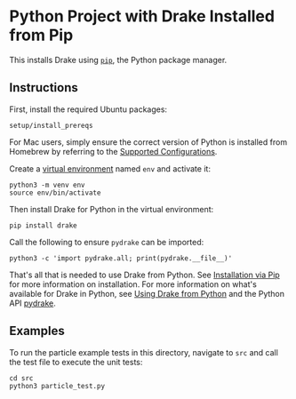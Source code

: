 # Python Project with Drake Installed from Pip

This installs Drake using [`pip`](https://pypi.org/project/pip/),
the Python package manager.

## Instructions

First, install the required Ubuntu packages:

```
setup/install_prereqs
```

For Mac users, simply ensure the correct version of Python
is installed from Homebrew by referring to the
[Supported Configurations](https://drake.mit.edu/installation.html#supported-configurations).

Create a [virtual environment](https://packaging.python.org/en/latest/guides/installing-using-pip-and-virtual-environments/#creating-a-virtual-environment)
named `env` and activate it:

```
python3 -m venv env
source env/bin/activate
```

Then install Drake for Python in the virtual environment:

```
pip install drake
```

Call the following to ensure `pydrake` can be imported:

```
python3 -c 'import pydrake.all; print(pydrake.__file__)'
```

That's all that is needed to use Drake from Python.
See [Installation via Pip](https://drake.mit.edu/pip.html#stable-releases)
for more information on installation.
For more information on what's available for Drake in Python,
see [Using Drake from Python](https://drake.mit.edu/python_bindings.html)
and the Python API [pydrake](https://drake.mit.edu/pydrake/index.html).

## Examples

To run the particle example tests in this directory,
navigate to `src` and call the test file to execute the unit tests:

```
cd src
python3 particle_test.py
```
